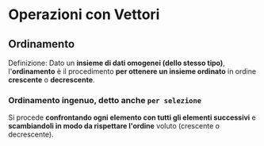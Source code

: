 # Operazioni con Vettori

## Ordinamento
Definizione: Dato un **insieme di dati omogenei (dello stesso tipo)**, 
l'**ordinamento** è il procedimento **per ottenere un insieme ordinato** in ordine **crescente** o **decrescente**.

### Ordinamento ingenuo, detto anche `per selezione`
Si procede **confrontando ogni elemento con tutti gli elementi successivi**
e **scambiandoli in modo da rispettare l'ordine** voluto (crescente o decrescente).

 
